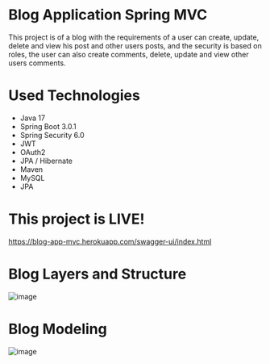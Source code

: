 # Blog Application Spring MVC

This project is of a blog with the requirements of a user can create, update, delete and view his post and other users posts,
and the security is based on roles, the user can also create comments, delete, update and view other users comments.

# Used Technologies

- Java 17
- Spring Boot 3.0.1
- Spring Security 6.0
- JWT
- OAuth2
- JPA / Hibernate
- Maven
- MySQL
- JPA

# This project is LIVE!

https://blog-app-mvc.herokuapp.com/swagger-ui/index.html

# Blog Layers and Structure

![image](https://user-images.githubusercontent.com/107776531/212106182-14fa8e6b-5c43-46bf-9f77-efdbff0d67bc.png)

# Blog Modeling

![image](https://user-images.githubusercontent.com/107776531/212111480-dcaf3802-1bbd-430e-8be1-062da604ba3f.png)
